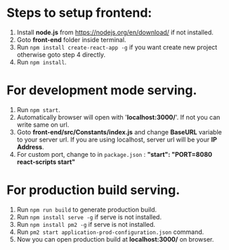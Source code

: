 # Steps to setup frontend:

1. Install **node.js** from https://nodejs.org/en/download/ if not installed.
2. Goto **front-end** folder inside terminal.
3. Run `npm install create-react-app -g` if you want create new project otherwise goto step 4 directly.
4. Run `npm install`.


# For development mode serving.
1. Run `npm start`.
2. Automatically browser will open with '**localhost:3000/**'. If not you can write same on url.
3. Goto **front-end/src/Constants/index.js** and change **BaseURL** variable to your server url. If you are using localhost, server url will be your **IP Address**.
4. For custom port, change to in `package.json` : **"start": "PORT=8080 react-scripts start"**


# For production build serving.
1. Run `npm run build` to generate production build.
2. Run `npm install serve -g` if serve is not installed.
4. Run `npm install pm2 -g` if serve is not installed.
5. Run `pm2 start application-prod-configuration.json` command.
6. Now you can open production build at **localhost:3000/** on browser.


